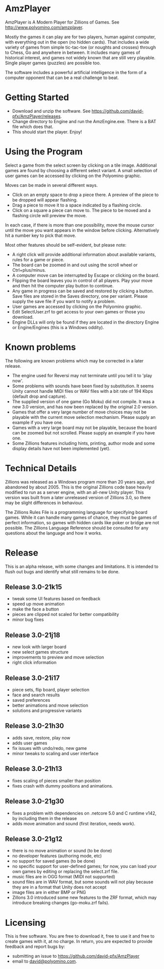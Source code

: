 # AmzPlayer

AmzPlayer is A Modern Player for Zillions of Games. See http://www.polyomino.com/amzplayer.

Mostly the games it can play are for two players, human against computer, with everything out in the open (no hidden cards). 
That includes a wide variety of games from simple tic-tac-toe (or noughts and crosses) through to Chess, Go and anywhere in between. 
It includes many games of historical interest, and games not widely known that are still very playable.
Single player games (puzzles) are possible too.

The software includes a powerful artificial intelligence in the form of a computer opponent that can be a real challenge to beat.

# Getting Started

- Download and unzip the software. See https://github.com/david-pfx/AmzPlayer/releases. 
- Change directory to Engine and run the AmzEngine.exe. There is a BAT file which does that.
- This should start the player. Enjoy!

# Using the Program

Select a game from the select screen by clicking on a tile image.
Additional games are found by choosing a different select variant.
A small selection of user games can be accessed by clicking on the Polyomino graphic. 

Moves can be made in several different ways.
- Click on an empty space to drop a piece there. 
A preview of the piece to be dropped will appear flashing.
- Drag a piece to move it to a space indicated by a flashing circle.
- Click on a square a piece can move to.
The piece to be moved and a flashing circle will preview the move.

In each case, if there is more than one possibility, move the mouse cursor until the move you want appears in the window before clicking.
Alternatively hit a number key to pick that move.

Most other features should be self-evident, but please note:
- A right click will provide additional information about available variants, rules for a game or piece.
- The board can be zoomed in and out using the scroll wheel or Ctrl+plus/minus.
- A computer move can be interrupted by Escape or clicking on the board.
- Flipping the board leaves you in control of all players.
Play your move and then hit the computer play button to continue.
- Any game in progress can be saved and restored by clicking a button. 
Save files are stored in the Saves directory, one per variant.
Please supply the save file if you want to notify a problem.
- User games are accessed by clicking on the Polyomino graphic. 
- Edit SelectUser.zrf to get access to your own games or those you download.
- Engine DLLs will only be found if they are located in the directory Engine or Engine/Engines (this is a Windows oddity).

# Known problems

The following are known problems which may be corrected in a later release.
- The engine used for Reversi may not terminate until you tell it to 'play now'.
- Some problems with sounds have been fixed by substitution. 
It seems Unity cannot handle MIDI files or WAV files with a bit rate of 194 Kbps (default drop and capture).
- The supplied version of one game (Go Moku) did  not compile.
It was a new 3.0 version, and has now been replaced by the original 2.0 version.
- Games that offer a very large number of move choices may not be playable with the current move selection mechanism.
Please supply an example if you have one.
- Games with a very large board may not be playable, because the board can be zoomed but not scrolled.
Please supply an example if you have one.
- Some Zillions features including hints, printing, author mode and some display details have not been implemented (yet).

# Technical Details

Zillions was released as a Windows program more than 20 years ago, and abandoned by about 2005. 
This is the original Zillions code base heavily modified to run as a server engine, with an all-new Unity player. 
This version was built from a later unreleased version of Zillions 3.0, so there may be slight differences in behaviour. 

The Zillions Rules File is a programming language for specifying board games. 
While it can handle many games of chance, they must be games of perfect information, so games with hidden cards like poker or bridge are not possible.
The Zillions Language Reference should be consulted for any questions about the language and how it works. 

# Release

This is an alpha release, with some changes and limitations. 
It is intended to flush out bugs and identify what still remains to be done. 

## Release 3.0-21k15
- tweak some UI features based on feedback
- speed up move animation
- make the face a button
- pieces are clipped not scaled for better compatibility
- minor bug fixes

## Release 3.0-21j18
- new look with larger board
- new select games structure
- improvements to preview and move selection
- right click information

## Release 3.0-21i17
- piece sets, flip board, player selection
- face and search results
- saved preferences
- better animations and move selection
- solutions and progressive variants

## Release 3.0-21h30
- adds save, restore, play now
- adds user games
- fix issues with undo/redo, new game
- minor tweaks to scaling and user interface

## Release 3.0-21h13
- fixes scaling of pieces smaller than position
- fixes crash with dummy positions and animations.

## Release 3.0-21g30
- fixes a problem with dependencies on .netcore 5.0 and C runtime v142, by including them in the release
- adds move animation and sound (first iteration, needs work).

## Release 3.0-21g12
- there is no move animation or sound (to be done)
- no developer features (authoring mode, etc)
- no support for saved games (to be done)
- no specific support for user-defined games; for now, you can load your own games by editing or replacing the select.zrf file. 
- music files are in OGG format (MIDI not supported)
- sound files are in WAV format, but some sounds will not play because they are in a format that Unity does not accept
- image files are in either BMP or PNG
- Zillons 3.0 introduced some new features to the ZRF format, which may introduce breaking changes (go-moku.zrf fails).

# Licensing

This is free software. You are free to download it, free to use it and free to create games with it, at no charge.
In return, you are expected to provide feedback and report bugs by:
* submitting an issue to https://github.com/david-pfx/AmzPlayer
* email to david@polyomino.com.

